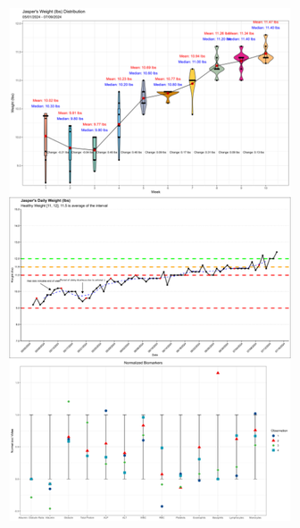 ![image info](jasper_mean_weight_violin_weekly_time_series_2024_07_14.png)
![image info](jasper_weight_daily_time_series_2024_07_14.png)
![image info](biomarkers_graph_2024_07_12.png)
